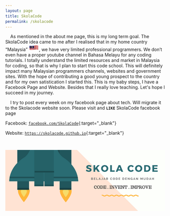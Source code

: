 ```yaml
---
layout: page
title: SkolaCode
permalink: /skolacode
---
```


&nbsp;&nbsp;&nbsp; As mentioned in the about me page, this is my long term goal. The SkolaCode idea came to me after I realised that in my home country “Malaysia” ![Malaysian Flag](assets/malaysia_flag.png), we have very limited professional programmers. We don’t even have a proper youtube channel in Bahasa Melayu for any coding tutorials. I totally understand the limited resources and market in Malaysia for coding, so that is why I plan to start this code school. This will definitely impact many Malaysian programmers channels, websites and government sites. With the hope of contributing a good young prospect to the country and for my own satistication I started this. This is my baby steps, I have a Facebook Page and Website. Besides that I really love teaching. Let's hope I succeed in my journey.

&nbsp;&nbsp;&nbsp; I try to post every week on my facebook page about tech. Will migrate it to the Skolacode website soon. Please visit and **`LIKE`** SkolaCode facebook page

Facebook: [`facebook.com/SkolaCode`](https://www.facebook.com/SkolaCode){:target="_blank"}

Website: [`https://skolacode.github.io`](https://skolacode.github.io){:target="_blank"}

<br />
  
![SkolaCode Banner](assets/skolacode_banner.png)
